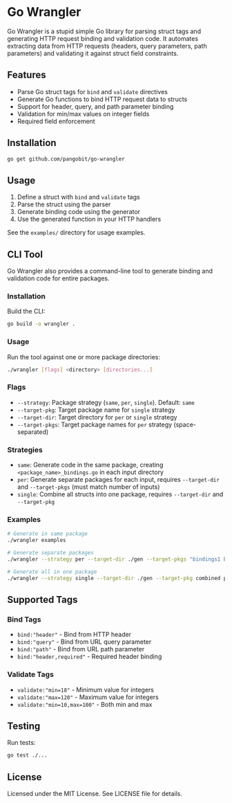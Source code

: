 # Go Wrangler

Go Wrangler is a stupid simple Go library for parsing struct tags and generating
HTTP request binding and validation code. It automates extracting data from HTTP
requests (headers, query parameters, path parameters) and
validating it against struct field constraints.

## Features

- Parse Go struct tags for `bind` and `validate` directives
- Generate Go functions to bind HTTP request data to structs
- Support for header, query, and path parameter binding
- Validation for min/max values on integer fields
- Required field enforcement

## Installation

```bash
go get github.com/pangobit/go-wrangler
```

## Usage

1. Define a struct with `bind` and `validate` tags
2. Parse the struct using the parser
3. Generate binding code using the generator
4. Use the generated function in your HTTP handlers

See the `examples/` directory for usage examples.

## CLI Tool

Go Wrangler also provides a command-line tool to generate binding and validation code for entire packages.

### Installation

Build the CLI:

```bash
go build -o wrangler .
```

### Usage

Run the tool against one or more package directories:

```bash
./wrangler [flags] <directory> [directories...]
```

### Flags

- `--strategy`: Package strategy (`same`, `per`, `single`). Default: `same`
- `--target-pkg`: Target package name for `single` strategy
- `--target-dir`: Target directory for `per` or `single` strategy
- `--target-pkgs`: Target package names for `per` strategy (space-separated)

### Strategies

- `same`: Generate code in the same package, creating `<package_name>_bindings.go` in each input directory
- `per`: Generate separate packages for each input, requires `--target-dir` and `--target-pkgs` (must match number of inputs)
- `single`: Combine all structs into one package, requires `--target-dir` and `--target-pkg`

### Examples

```bash
# Generate in same package
./wrangler examples

# Generate separate packages
./wrangler --strategy per --target-dir ./gen --target-pkgs "bindings1 bindings2" pkg1 pkg2

# Generate all in one package
./wrangler --strategy single --target-dir ./gen --target-pkg combined pkg1 pkg2
```

## Supported Tags

### Bind Tags

- `bind:"header"` - Bind from HTTP header
- `bind:"query"` - Bind from URL query parameter
- `bind:"path"` - Bind from URL path parameter
- `bind:"header,required"` - Required header binding

### Validate Tags

- `validate:"min=18"` - Minimum value for integers
- `validate:"max=120"` - Maximum value for integers
- `validate:"min=10,max=100"` - Both min and max

## Testing

Run tests:

```bash
go test ./...
```

## License

Licensed under the MIT License. See LICENSE file for details.
